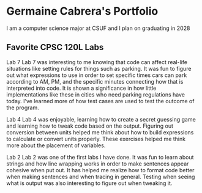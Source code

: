 # Germaine Cabrera's Portfolio

I am a computer science major at CSUF and I plan on graduating in 2028

## Favorite CPSC 120L Labs

Lab 7
Lab 7 was interesting to me knowing that code can affect real-life situations like setting rules for things such as parking. It was fun to figure out what expressions to use in order to set specific times cars can park according to AM, PM, and the specific minutes connecting how that is interpreted into code. It is shown a significance in how little implementations like these in cities who need parking regulations have today. I’ve learned more of how test cases are used to test the outcome of the program.

Lab 4
Lab 4 was enjoyable, learning how to create a secret guessing game and learning how to tweak code based on the output. Figuring out conversion between units helped me think about how to build expressions to calculate or convert units properly. These exercises helped me think more about the placement of variables.

Lab 2
Lab 2 was one of the first labs I have done. It was fun to learn about strings and how line wrapping works in order to make sentences appear cohesive when put out. It has helped me realize how to format code better when making sentences and when tracing in general. Testing when seeing what is output was also interesting to figure out when tweaking it. 

